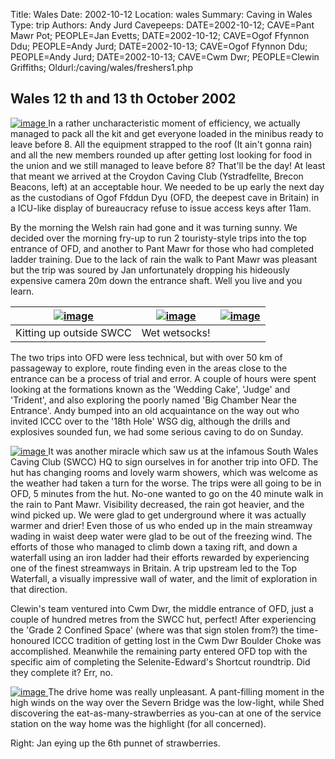 Title: Wales 
Date: 2002-10-12
Location: wales
Summary: Caving in Wales
Type: trip
Authors: Andy Jurd
Cavepeeps: DATE=2002-10-12; CAVE=Pant Mawr Pot; PEOPLE=Jan Evetts;
     DATE=2002-10-12; CAVE=Ogof Ffynnon Ddu; PEOPLE=Andy Jurd;
     DATE=2002-10-13; CAVE=Ogof Ffynnon Ddu; PEOPLE=Andy Jurd;
     DATE=2002-10-13; CAVE=Cwm Dwr; PEOPLE=Clewin Griffiths;
Oldurl:/caving/wales/freshers1.php


##  Wales 12  th  and 13  th  October 2002 

[ ![image](/caving/old/wales/croydenhut_tn.jpg) ](/caving/old/wales/croydenhut.jpg) In a rather uncharacteristic moment of efficiency, we actually managed to pack all the kit and get everyone loaded in the minibus ready to leave before 8. All the equipment strapped to the roof (It ain't gonna rain) and all the new members rounded up after getting lost looking for food in the union and we still managed to leave before 8? That'll be the day! At least that meant we arrived at the Croydon Caving Club (Ystradfellte, Brecon Beacons, left) at an acceptable hour. We needed to be up early the next day as the custodians of Ogof Ffddun Dyu (OFD, the deepest cave in Britain) in a ICU-like display of bureaucracy refuse to issue access keys after 11am. 

By the morning the Welsh rain had gone and it was turning sunny. We decided over the morning fry-up to run 2 touristy-style trips into the top entrance of OFD, and another to Pant Mawr for those who had completed ladder training. Due to the lack of rain the walk to Pant Mawr was pleasant but the trip was soured by Jan unfortunately dropping his hideously expensive camera 20m down the entrance shaft. Well you live and you learn. 

|  [ ![image](/caving/old/wales/kittingup1_tn.jpg) ](/caving/old/wales/kittingup1.jpg) |  [ ![image](/caving/old/wales/kittingup2_tn.jpg) ](/caving/old/wales/kittingup2.jpg) |  [ ![image](/caving/old/wales/clewinsock_tn.jpg) ](/caving/old/wales/clewinsock.jpg)  
---|---|---  
Kitting up outside SWCC  |  Wet wetsocks!   
  
The two trips into OFD were less technical, but with over 50 km of passageway to explore, route finding even in the areas close to the entrance can be a process of trial and error. A couple of hours were spent looking at the formations known as the 'Wedding Cake', 'Judge' and 'Trident', and also exploring the poorly named 'Big Chamber Near the Entrance'. Andy bumped into an old acquaintance on the way out who invited ICCC over to the '18th Hole' WSG dig, although the drills and explosives sounded fun, we had some serious caving to do on Sunday. 

[ ![image](/caving/old/wales/ofdentrance_tn.jpg) ](/caving/old/wales/ofdentrance.jpg) It was another miracle which saw us at the infamous South Wales Caving Club (SWCC) HQ to sign ourselves in for another trip into OFD. The hut has changing rooms and lovely warm showers, which was welcome as the weather had taken a turn for the worse. The trips were all going to be in OFD, 5 minutes from the hut. No-one wanted to go on the 40 minute walk in the rain to Pant Mawr. Visibility decreased, the rain got heavier, and the wind picked up. We were glad to get underground where it was actually warmer and drier! Even those of us who ended up in the main streamway wading in waist deep water were glad to be out of the freezing wind. The efforts of those who managed to climb down a taxing rift, and down a waterfall using an iron ladder had their efforts rewarded by experiencing one of the finest streamways in Britain. A trip upstream led to the Top Waterfall, a visually impressive wall of water, and the limit of exploration in that direction. 

Clewin's team ventured into Cwm Dwr, the middle entrance of OFD, just a couple of hundred metres from the SWCC hut, perfect! After experiencing the 'Grade 2 Confined Space' (where was that sign stolen from?) the time-honoured ICCC tradition of getting lost in the Cwm Dwr Boulder Choke was accomplished. Meanwhile the remaining party entered OFD top with the specific aim of completing the Selenite-Edward's Shortcut roundtrip. Did they complete it? Err, no. 

[ ![image](/caving/old/wales/janstrawberries_tn.jpg) ](/caving/old/wales/janstrawberries.jpg) The drive home was really unpleasant. A pant-filling moment in the high winds on the way over the Severn Bridge was the low-light, while Shed discovering the eat-as-many-strawberries as you-can at one of the service station on the way home was the highlight (for all concerned). 

Right: Jan eying up the 6th punnet of strawberries. 
